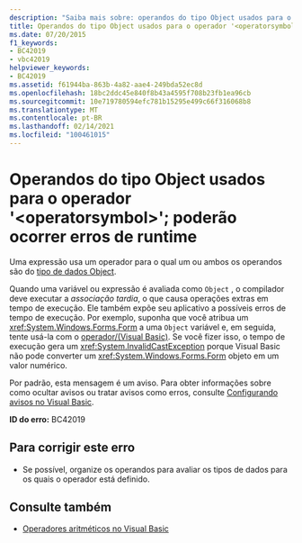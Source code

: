 ```yaml
---
description: "Saiba mais sobre: operandos do tipo Object usados para o operador ' <operatorsymbol> '; erros de tempo de execução podem ocorrer"
title: Operandos do tipo Object usados para o operador '<operatorsymbol>'; poderão ocorrer erros de runtime
ms.date: 07/20/2015
f1_keywords:
- BC42019
- vbc42019
helpviewer_keywords:
- BC42019
ms.assetid: f61944ba-863b-4a82-aae4-249bda52ec8d
ms.openlocfilehash: 18bc2ddc45e840f8b43a4595f708b23fb1ea96cb
ms.sourcegitcommit: 10e719780594efc781b15295e499c66f316068b8
ms.translationtype: MT
ms.contentlocale: pt-BR
ms.lasthandoff: 02/14/2021
ms.locfileid: "100461015"
---
```

# <a name="operands-of-type-object-used-for-operator-operatorsymbol-runtime-errors-could-occur"></a>Operandos do tipo Object usados para o operador '\<operatorsymbol>'; poderão ocorrer erros de runtime

Uma expressão usa um operador para o qual um ou ambos os operandos são do [tipo de dados Object](../language-reference/data-types/object-data-type.md).  
  
 Quando uma variável ou expressão é avaliada como `Object` , o compilador deve executar a *associação tardia*, o que causa operações extras em tempo de execução. Ele também expõe seu aplicativo a possíveis erros de tempo de execução. Por exemplo, suponha que você atribua um <xref:System.Windows.Forms.Form> a uma `Object` variável e, em seguida, tente usá-la com o [operador/(Visual Basic)](../language-reference/operators/floating-point-division-operator.md). Se você fizer isso, o tempo de execução gera um <xref:System.InvalidCastException> porque Visual Basic não pode converter um <xref:System.Windows.Forms.Form> objeto em um valor numérico.  
  
 Por padrão, esta mensagem é um aviso. Para obter informações sobre como ocultar avisos ou tratar avisos como erros, consulte [Configurando avisos no Visual Basic](/visualstudio/ide/configuring-warnings-in-visual-basic).  
  
 **ID do erro:** BC42019  
  
## <a name="to-correct-this-error"></a>Para corrigir este erro  
  
- Se possível, organize os operandos para avaliar os tipos de dados para os quais o operador está definido.  
  
## <a name="see-also"></a>Consulte também

- [Operadores aritméticos no Visual Basic](../programming-guide/language-features/operators-and-expressions/arithmetic-operators.md)

